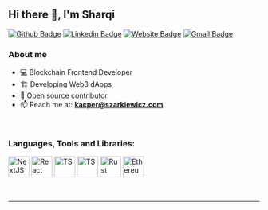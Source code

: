 ## Hi there 👋, I'm Sharqi

[![Github Badge](https://img.shields.io/badge/sharqiewicz-1E1E1E?style=flat&logo=Github&logoColor=white&link=https://github.com/Sharqiewicz/)][github]
[![Linkedin Badge](https://img.shields.io/badge/sharqiewicz-45B5B3?style=flat&logo=Linkedin&logoColor=white&link=https://www.linkedin.com/in/kacperszarkiewicz/)][linkedin]
[![Website Badge](https://img.shields.io/badge/szarkiewicz.com-79D8BA?style=flat&logo=Google-Chrome&logoColor=white&link=https://szarkiewicz.com)][website]
[![Gmail Badge](https://img.shields.io/badge/kacper@szarkiewicz.com-red?style=flat&logo=Gmail&logoColor=white&link=mailto:kacper@szarkiewicz.com)](mailto:kacper@szarkiewicz.com)


### About me

- 💻 Blockchain Frontend Developer
- 🏗️ Developing Web3 dApps
- 💙 Open source contributor
- 📫 Reach me at: **[kacper@szarkiewicz.com](kacper@szarkiewicz.com)**

<br />

### Languages, Tools and Libraries:

[<img src="https://cdn.svgporn.com/logos/nextjs-icon.svg" alt="NextJS" width="42" />][website]
[<img src="https://cdn.svgporn.com/logos/react.svg" alt="React" width="42" />][website]
[<img src="https://cdn.svgporn.com/logos/typescript-icon.svg" alt="TS" width="42" />][website]
[<img src="https://cdn.svgporn.com/logos/svelte-icon.svg" alt="TS" width="42" />][website]
[<img src="https://cdn.svgporn.com/logos/rust.svg" alt="Rust" width="42" />][website]
[<img src="https://cdn.svgporn.com/logos/ethereum.svg" alt="Ethereum" width="42" />][website]

<br />

---

[email]: kacper@szarkiewicz.com
[website]: https://szarkiewicz.com/
[github]: https://github.com/Sharqiewicz/
[linkedin]: https://www.linkedin.com/in/kacperszarkiewicz/

